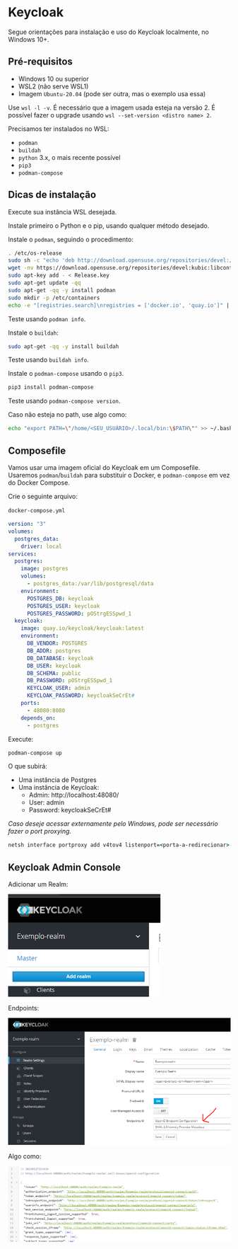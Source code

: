 # Keycloak

Segue orientações para instalação e uso do Keycloak localmente, no Windows 10+.

## Pré-requisitos

- Windows 10 ou superior
- WSL2 (não serve WSL1)
- Imagem `Ubuntu-20.04` (pode ser outra, mas o exemplo usa essa)

Use `wsl -l -v`. É necessário que a imagem usada esteja na versão 2. É possível fazer o upgrade usando `wsl --set-version <distro name> 2`.

Precisamos ter instalados no WSL:

- `podman`
- `buildah`
- `python` 3.x, o mais recente possível
- `pip3`
- `podman-compose`

## Dicas de instalação

Execute sua instância WSL desejada.

Instale primeiro o Python e o pip, usando qualquer método desejado.

Instale o `podman`, seguindo o procedimento:

```bash
. /etc/os-release
sudo sh -c "echo 'deb http://download.opensuse.org/repositories/devel:/kubic:/libcontainers:/stable/x${NAME}_${VERSION_ID}/ /' > /etc/apt/sources.list.d/devel:kubic:libcontainers:stable.list"
wget -nv https://download.opensuse.org/repositories/devel:kubic:libcontainers:stable/x${NAME}_${VERSION_ID}/Release.key -O Release.key
sudo apt-key add - < Release.key
sudo apt-get update -qq
sudo apt-get -qq -y install podman
sudo mkdir -p /etc/containers
echo -e "[registries.search]\nregistries = ['docker.io', 'quay.io']" | sudo tee /etc/containers/registries.conf
```

Teste usando `podman info`.

Instale o `buildah`:

```bash
sudo apt-get -qq -y install buildah
```

Teste usando `buildah info`.

Instale o `podman-compose` usando o `pip3`.

```bash
pip3 install podman-compose
```

Teste usando `podman-compose version`.

Caso não esteja no path, use algo como:

```bash
echo "export PATH=\"/home/<SEU_USUÁRIO>/.local/bin:\$PATH\"" >> ~/.bashrc && source ~/.bashrc
```

## Composefile

Vamos usar uma imagem oficial do Keycloak em um Composefile. Usaremos `podman`/`buildah` para substituir o Docker, e `podman-compose` em vez do Docker Compose.

Crie o seguinte arquivo:

`docker-compose.yml`
```yaml
version: "3"
volumes:
  postgres_data:
    driver: local
services:
  postgres:
    image: postgres
    volumes:
      - postgres_data:/var/lib/postgresql/data
    environment:
      POSTGRES_DB: keycloak
      POSTGRES_USER: keycloak
      POSTGRES_PASSWORD: pOStrgESSpwd_1
  keycloak:
    image: quay.io/keycloak/keycloak:latest
    environment:
      DB_VENDOR: POSTGRES
      DB_ADDR: postgres
      DB_DATABASE: keycloak
      DB_USER: keycloak
      DB_SCHEMA: public
      DB_PASSWORD: pOStrgESSpwd_1
      KEYCLOAK_USER: admin
      KEYCLOAK_PASSWORD: keycloakSeCrEt#
    ports:
      - 48080:8080
    depends_on:
      - postgres
```

Execute:

```bash
podman-compose up
```

O que subirá:

- Uma instância de Postgres
- Uma instância de Keycloak:
  - Admin: http://localhost:48080/
  - User: admin
  - Password: keycloakSeCrEt#

_Caso deseje acessar externamente pelo Windows, pode ser necessário fazer o _port proxying_._

```bat
netsh interface portproxy add v4tov4 listenport=<porta-a-redirecionar> listenaddress=0.0.0.0 connectport=<porta-ouvindo-no-WSL> connectaddress=<IP-interno-do-WSL>
```

## Keycloak Admin Console

Adicionar um Realm:

![](add-realm.png)

Endpoints:

![](endpoints.png)

Algo como:

![](endpoints-config-json.png)





